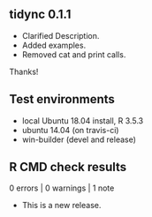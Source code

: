 ## tidync 0.1.1

* Clarified Description. 
* Added examples. 
* Removed cat and print calls. 

Thanks! 

## Test environments
* local Ubuntu 18.04 install, R 3.5.3
* ubuntu 14.04 (on travis-ci)
* win-builder (devel and release)

## R CMD check results

0 errors | 0 warnings | 1 note

* This is a new release.
